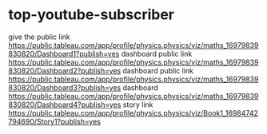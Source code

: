 # top-youtube-subscriber


give the public link https://public.tableau.com/app/profile/physics.physics/viz/maths_16979839830820/Dashboard1?publish=yes
dashboard public link https://public.tableau.com/app/profile/physics.physics/viz/maths_16979839830820/Dashboard2?publish=yes
dashboard public link https://public.tableau.com/app/profile/physics.physics/viz/maths_16979839830820/Dashboard3?publish=yes
dashboard https://public.tableau.com/app/profile/physics.physics/viz/maths_16979839830820/Dashboard4?publish=yes
story link https://public.tableau.com/app/profile/physics.physics/viz/Book1_16984742794690/Story1?publish=yes
